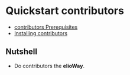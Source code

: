 # Quickstart contributors

- [contributors Prerequisites](/theELioWay/contributors/prerequisites.html)
- [Installing contributors](/theELioWay/contributors/installing.html)

## Nutshell

- Do contributors the **elioWay**.
